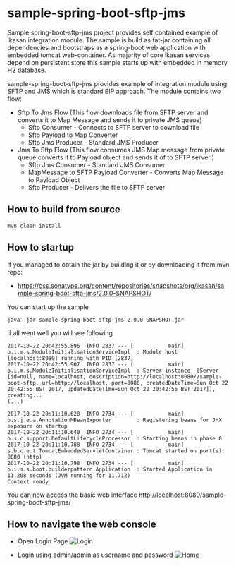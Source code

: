 # sample-spring-boot-sftp-jms

Sample spring-boot-sftp-jms project provides self contained example of Ikasan integration module. 
The sample is build as fat-jar containing all dependencies and bootstraps as a spring-boot web application with embedded tomcat web-container. 
As majority of core ikasan services depend on persistent store this sample starts up with embedded in memory H2 database.

sample-spring-boot-sftp-jms provides example of integration module using SFTP and JMS which is standard EIP approach. The module contains two flow:
* Sftp To Jms Flow (This flow downloads file from SFTP server and converts it to Map Message and sends it to private JMS queue)
  * Sftp Consumer -  Connects to SFTP server to download file
  * Sftp Payload to Map Converter
  * Sftp Jms Producer - Standard JMS Producer
* Jms To Sftp Flow (This flow consumes JMS Map message from private queue converts it to Payload object and sends it of to SFTP server.)
  * Sftp Jms Consumer - Standard JMS Consumer
  * MapMessage to SFTP Payload Converter - Converts Map Message to Payload Object
  * Sftp Producer - Delivers the file to SFTP server

## How to build from source

```
mvn clean install
```


## How to startup

If you managed to obtain the jar by building it or by downloading it from mvn repo:
* https://oss.sonatype.org/content/repositories/snapshots/org/ikasan/sample-spring-boot-sftp-jms/2.0.0-SNAPSHOT/ 

You can start up the sample 

```java -jar sample-spring-boot-sftp-jms-2.0.0-SNAPSHOT.jar```

If all went well you will see following 
```
2017-10-22 20:42:55.896  INFO 2837 --- [           main] o.i.m.s.ModuleInitialisationServiceImpl  : Module host [localhost:8080] running with PID [2837]
2017-10-22 20:42:55.907  INFO 2837 --- [           main] o.i.m.s.ModuleInitialisationServiceImpl  : Server instance  [Server [id=null, name=localhost, description=http://localhost:8080//sample-boot-sftp, url=http://localhost, port=8080, createdDateTime=Sun Oct 22 20:42:55 BST 2017, updatedDateTime=Sun Oct 22 20:42:55 BST 2017]], creating...
(...)

2017-10-22 20:11:10.628  INFO 2734 --- [           main] o.s.j.e.a.AnnotationMBeanExporter        : Registering beans for JMX exposure on startup
2017-10-22 20:11:10.640  INFO 2734 --- [           main] o.s.c.support.DefaultLifecycleProcessor  : Starting beans in phase 0
2017-10-22 20:11:10.788  INFO 2734 --- [           main] s.b.c.e.t.TomcatEmbeddedServletContainer : Tomcat started on port(s): 8080 (http)
2017-10-22 20:11:10.798  INFO 2734 --- [           main] o.i.s.s.boot.builderpattern.Application  : Started Application in 11.208 seconds (JVM running for 11.712)
Context ready
```

You can now access the basic web interface http://localhost:8080/sample-spring-boot-sftp-jms/ 


## How to navigate the web console


* Open Login Page ![Login](../../../developer/docs/sample-images/sample-login.png) 

* Login using admin/admin as username and password ![Home](../../../developer/docs/sample-images/home-page.png) 
